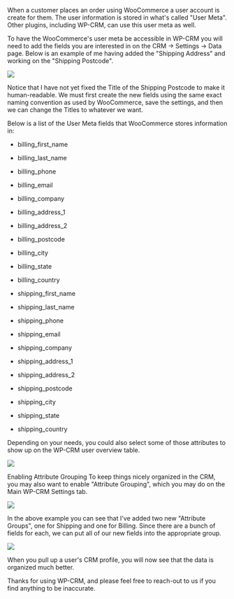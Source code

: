 When a customer places an order using WooCommerce a user account is create for them. The user information is stored in what's called "User Meta". Other plugins, including WP-CRM, can use this user meta as well. 

To have the WooCommerce's user meta be accessible in WP-CRM you will need to add the fields you are interested in on the CRM -> Settings -> Data page. Below is an example of me having added the "Shipping Address" and working on the "Shipping Postcode". 

![](https://storage.googleapis.com/media.usabilitydynamics.com/2016/10/crm-woo.png)

Notice that I have not yet fixed the Title of the Shipping Postcode to make it human-readable. We must first create the new fields using the same exact naming convention as used by WooCommerce, save the settings, and then we can change the Titles to whatever we want.

Below is a list of the User Meta fields that WooCommerce stores information in:

*   billing_first_name
*   billing_last_name
*   billing_phone
*   billing_email
*   billing_company
*   billing_address_1
*   billing_address_2
*   billing_postcode
*   billing_city
*   billing_state
*   billing_country

*   shipping_first_name
*   shipping_last_name
*   shipping_phone
*   shipping_email
*   shipping_company
*   shipping_address_1
*   shipping_address_2
*   shipping_postcode
*   shipping_city
*   shipping_state
*   shipping_country

Depending on your needs, you could also select some of those attributes to show up on the WP-CRM user overview table.

![](https://storage.googleapis.com/media.usabilitydynamics.com/2016/10/crm-woo2.png)

Enabling Attribute Grouping
To keep things nicely organized in the CRM, you may also want to enable "Attribute Grouping", which you may do on the Main WP-CRM Settings tab.

![](https://storage.googleapis.com/media.usabilitydynamics.com/2016/10/crm-woo3.png)

In the above example you can see that I've added two new "Attribute Groups", one for Shipping and one for Billing. Since there are a bunch of fields for each, we can put all of our new fields into the appropriate group.

![](https://storage.googleapis.com/media.usabilitydynamics.com/2016/10/crm-woo4.png)

When you pull up a user's CRM profile, you will now see that the data is organized much better.

Thanks for using WP-CRM, and please feel free to reach-out to us if you find anything to be inaccurate.
